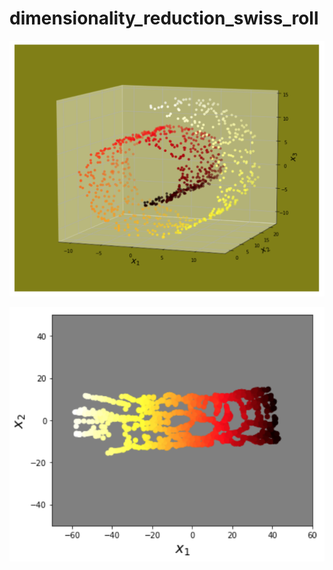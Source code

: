 # dimensionality_reduction_swiss_roll

![swiss_roll](https://github.com/NoriKaneshige/dimensionality_reduction_swiss_roll/blob/master/swiss_roll.png)


![unrolled_swiss_roll](https://github.com/NoriKaneshige/dimensionality_reduction_swiss_roll/blob/master/unrolled_swiss_roll.png)
